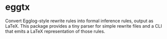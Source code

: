 # eggtx
Convert Egglog-style rewrite rules into formal inference rules, output as LaTeX.
This package provides a tiny parser for simple rewrite files and a CLI that
emits a LaTeX representation of those rules.
